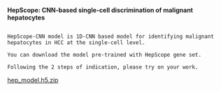 **HepScope: CNN-based single-cell discrimination of malignant hepatocytes**

```
 
HepScope-CNN model is 1D-CNN based model for identifying malignant hepatocytes in HCC at the single-cell level.

You can download the model pre-trained with HepScope gene set.  

Following the 2 steps of indication, please try on your work.

```

[hep_model.h5.zip](https://github.com/HepScope/HepScope/files/13783760/hep_model.h5.zip)
